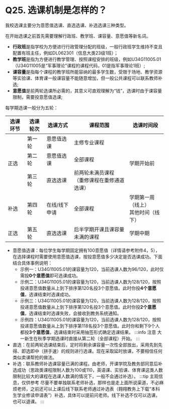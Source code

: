 # Q25. 选课机制是怎样的？
我校选课主要分为意愿值选课、直选选课、补选选课三种类型。

在开始选课之前首先需要理解行政班、教学班、课容量、意愿值等新名词。

 - **行政班**是指学校为方便进行行政管理分配的班级，一般行政班学生维持不变且配置有班主任，例如DL062301（信息大类23级1班）；
 - **教学班**是指为方便进行教学管理、按照课程安排的班级，例如U34G11005.01（U34G11005是“军事理论”课程的课程代码，01是指军事理论1班）;
 - **课容量**是指每个课程的教学班所能容纳的最多学生数，受限于场地、教学资源等实验课、体育课一般课容量不能随意增加，但一般公共课程可以联系教师补选;
 - **意愿值**是前两轮选课所必需的，其意义可直观理解为“钱”，选课时由于课容量限制，需要投意愿值选课;

每学期选课一般分为五轮：


<table>
    <thead>
        <tr>
            <th>选课环节</th>
            <th>选课轮次</th>
            <th>选课方式</th>
            <th>课程范围</th>
            <th>选课时间段</th>
        </tr>
    </thead>
    <tbody>
        <tr>
            <td rowspan="3">正选</td>
            <td>第一轮</td>
            <td>意愿值选课</td>
            <td>主修专业课程</td>
            <td rowspan="3">学期开始前</td>
        </tr>
        <tr>
            <td>第二轮</td>
            <td>意愿值选课</td>
            <td>全部课程</td>
        </tr>
        <tr>
            <td>第三轮</td>
            <td>直选选课</td>
            <td>前两轮未满员课程<br />（重修课程在重修通道选课）</td>
        </tr>
        <tr>
            <td>补选</td>
            <td>第四轮</td>
            <td>在线/线下申请</td>
            <td>全部课程</td>
            <td>学期第一周（线上）<br />其他时间（线下）</td>
        </tr>
        <tr>
            <td>正选</td>
            <td>第五轮</td>
            <td>直选选课</td>
            <td>后半学期开课且课容量未满的课程</td>
            <td>学期中期</td>
        </tr>
    </tbody>
</table>

 - 意愿值选课：每位学生每学期固定拥有100意愿值（详情请参考附件4，5），在选择课程时需要使用意愿值选课，按投意愿值多少决定是否选课成功。下面结合具体事例说明：
     - 示例一：U34G11005.01的课容量为120，当前选课人数为96/120，此时仅需投**0个意愿值**即可选课成功。
     - 示例二：U34G11005.01的课容量为120，当前选课人数为128/120，按照投递意愿值数量从上到下排序第120名投3个意愿值。此时你投**4个意愿值**，选课结束时选课成功。
     - 示例三：U34G11005.01的课容量为120，当前选课人数为128/120，按照投递意愿值数量从上到下排序第120名投3个意愿值。此时你投**2个意愿值**，选课结束时选课失败，会接收到教务系统通知。
     - 示例四：U34G11005.01的课容量为120，当前选课人数为128/120，按照投递意愿值数量从上到下排序第118名投3个意愿值。此时你和剩下9个人都投**3个意愿值**，选课结束时采用抽签形式确定选课结果。
    :::info 注意
    大一新生在秋季学期选课时直接从第二轮（全部课程）开始。
    :::
 - 直选：在前两轮选课结束后，定时将剩余课容量一次性全部放出，采用先到先得、即选即中（拼手速）的规则进行选课。现在采取延时放课，不要相信任何类似卖课帮抢的做法。
 - 补选：联系教师补选课容量已满的课程。由老师，开课学院及教务部同意后补选成功（思政类课程限制人数为100或110，英语课、实验课、体育课这类人数限制比较大的课程在选课人数满的情况下，一般不会通过补选）。
   :::tip 主观信息，仅供参考
   尽量不要单独联系老师补选，那样也是走上面所说渠道，不必麻烦老师，之前还可以上课后线下联系老师通过补选表（翱翔教务上下载“本科生学业修读申请表”）补选，具体可以提前问老师。线下补选不仅可以选课，也可以退课。
   :::